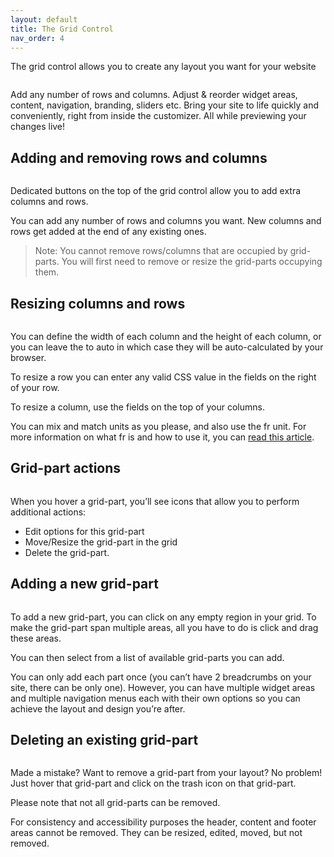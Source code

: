 ```yaml
---
layout: default
title: The Grid Control
nav_order: 4
---
```


The grid control allows you to create any layout you want for your website

<img src="https://wplemon.github.io/gridd/uploads/grid-control-1.png" alt="" style="max-width:300px;">

Add any number of rows and columns.
Adjust & reorder widget areas, content, navigation, branding, sliders etc.
Bring your site to life quickly and conveniently, right from inside the customizer. All while previewing your changes live!

## Adding and removing rows and columns

<img src="https://wplemon.github.io/gridd/uploads/grid-control-2.png" alt="" style="max-width:300px;">

Dedicated buttons on the top of the grid control allow you to add extra columns and rows.

You can add any number of rows and columns you want. New columns and rows get added at the end of any existing ones.

> Note: You cannot remove rows/columns that are occupied by grid-parts. You will first need to remove or resize the grid-parts occupying them.


## Resizing columns and rows

<img src="https://wplemon.github.io/gridd/uploads/grid-control-3.png" alt="" style="max-width:300px;">

You can define the width of each column and the height of each column, or you can leave the to auto in which case they will be auto-calculated by your browser.

To resize a row you can enter any valid CSS value in the fields on the right of your row.

To resize a column, use the fields on the top of your columns.

You can mix and match units as you please, and also use the fr unit. For more information on what fr is and how to use it, you can [read this article](what-is-fr.html).

## Grid-part actions

<img src="https://wplemon.github.io/gridd/uploads/grid-control-4.png" alt="" style="max-width:300px;">

When you hover a grid-part, you’ll see icons that allow you to perform additional actions:

* Edit options for this grid-part
* Move/Resize the grid-part in the grid
* Delete the grid-part.

## Adding a new grid-part

<img src="https://wplemon.github.io/gridd/uploads/grid-control-5.gif" alt="" style="max-width:300px;">

To add a new grid-part, you can click on any empty region in your grid. To make the grid-part span multiple areas, all you have to do is click and drag these areas.

You can then select from a list of available grid-parts you can add.

You can only add each part once (you can’t have 2 breadcrumbs on your site, there can be only one). However, you can have multiple widget areas and multiple navigation menus each with their own options so you can achieve the layout and design you’re after.

## Deleting an existing grid-part

<img src="https://wplemon.github.io/gridd/uploads/grid-control-6.gif" alt="" style="max-width:300px;">

Made a mistake? Want to remove a grid-part from your layout? No problem! Just hover that grid-part and click on the trash icon on that grid-part.

Please note that not all grid-parts can be removed.

For consistency and accessibility purposes the header, content and footer areas cannot be removed. They can be resized, edited, moved, but not removed.
